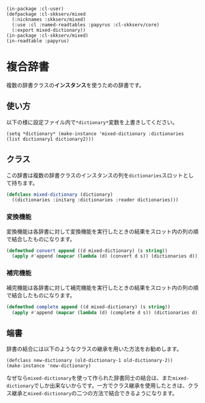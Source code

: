     (in-package :cl-user)
    (defpackage :cl-skkserv/mixed
      (:nicknames :skkserv/mixed)
      (:use :cl :named-readtables :papyrus :cl-skkserv/core)
      (:export mixed-dictionary))
    (in-package :cl-skkserv/mixed)
    (in-readtable :papyrus)

# 複合辞書

<!--
Copyright (C) 2017 asciian

This program is free software; you can redistribute it and/or modify
it under the terms of the GNU General Public License as published by
the Free Software Foundation; either version 3 of the License, or
(at your option) any later version.

This program is distributed in the hope that it will be useful,
but WITHOUT ANY WARRANTY; without even the implied warranty of
MERCHANTABILITY or FITNESS FOR A PARTICULAR PURPOSE.  See the
GNU General Public License for more details.

You should have received a copy of the GNU General Public License
along with this program; if not, write to the Free Software Foundation,
Inc., 51 Franklin Street, Fifth Floor, Boston, MA 02110-1301  USA
-->

複数の辞書クラスの**インスタンス**を使うための辞書です。

## 使い方

以下の様に設定ファイル内で`*dictionary*`変数を上書きしてください。

    (setq *dictionary* (make-instance 'mixed-dictionary :dictionaries (list dictionary1 dictionary2)))


## クラス

この辞書は複数の辞書クラスのインスタンスの列を`dictionaries`スロットとして持ちます。

```lisp
(defclass mixed-dictionary (dictionary)
  ((dictionaries :initarg :dictionaries :reader dictionaries)))
```

### 変換機能

変換機能は各辞書に対して変換機能を実行したときの結果をスロット内の列の順で結合したものになります。

```lisp
(defmethod convert append ((d mixed-dictionary) (s string))
  (apply #'append (mapcar (lambda (d) (convert d s)) (dictionaries d))))
```

### 補完機能

補完機能は各辞書に対して補完機能を実行したときの結果をスロット内の列の順で結合したものになります。

```lisp
(defmethod complete append ((d mixed-dictionary) (s string))
  (apply #'append (mapcar (lambda (d) (complete d s)) (dictionaries d))))
```

## 端書

辞書の結合には以下のようなクラスの継承を用いた方法をお勧めします。


    (defclass new-dictionary (old-dictionary-1 old-dictionary-2))
    (make-instance 'new-dictionary)


なぜなら`mixed-dictionary`を使って作られた辞書同士の結合は、また`mixed-dictionary`でしか出来ないからです。一方でクラス継承を使用したときは、クラス継承と`mixed-dictionary`の二つの方法で結合できるようになります。
